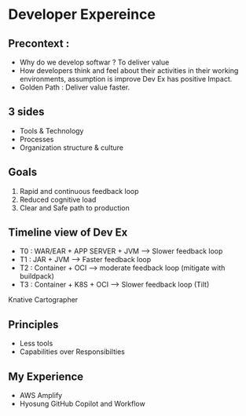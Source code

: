 # Developer Expereince

## Precontext :
- Why do we develop softwar ? To deliver value
- How developers think and feel about their activities in their working environments,  assumption is improve Dev Ex has positive Impact.
- Golden Path : Deliver value faster. 

## 3 sides 
- Tools & Technology
- Processes
- Organization structure & culture

## Goals
1. Rapid and continuous feedback loop
2. Reduced cognitive load
3. Clear and Safe path to production

## Timeline view of Dev Ex
- T0 : WAR/EAR + APP SERVER + JVM --> Slower feedback loop
- T1 : JAR + JVM --> Faster feedback loop
- T2 : Container + OCI --> moderate feedback loop (mitigate with buildpack)
- T3 : Container + K8S + OCI --> Slower feedback loop (Tilt)

Knative
Cartographer


## Principles 
- Less tools
- Capabilities over Responsibilties


## My Experience 
- AWS Amplify 
- Hyosung GitHub Copilot and Workflow